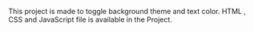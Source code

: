 This project is made to toggle background theme and text color.
HTML , CSS and JavaScript file is available in the Project.
